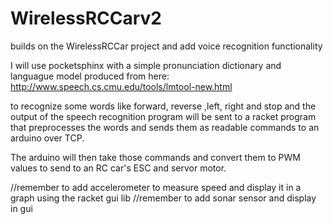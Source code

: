 WirelessRCCarv2
===============

builds on the WirelessRCCar project and add voice recognition functionality

I will use pocketsphinx with a simple pronunciation dictionary and languague model produced from
here: http://www.speech.cs.cmu.edu/tools/lmtool-new.html

to recognize some words like forward, reverse ,left, right and stop and the output of the speech recognition program
will be sent to a racket program that preprocesses the words and sends them as readable commands to an arduino over TCP.

The arduino will then take those commands and convert them to PWM values to send to an RC car's ESC and servor motor.

//remember to add accelerometer to measure speed and display it in a graph using the racket gui lib
//remember to add sonar sensor and display in gui

